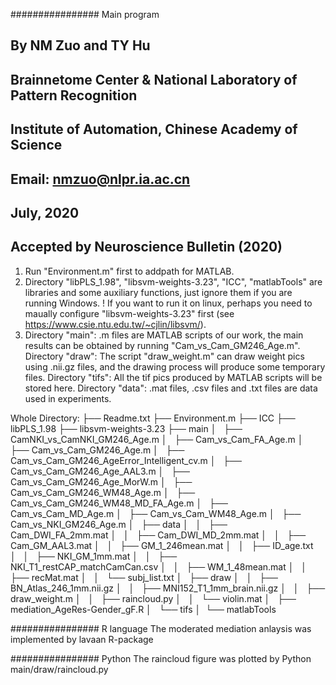 ################ Main program
## By NM Zuo and TY Hu
## Brainnetome Center & National Laboratory of Pattern Recognition
## Institute of Automation, Chinese Academy of Science
## Email: nmzuo@nlpr.ia.ac.cn
## July, 2020

## Accepted by Neuroscience Bulletin (2020)

1. Run "Environment.m" first to addpath for MATLAB.
2. Directory "libPLS_1.98", "libsvm-weights-3.23", "ICC", "matlabTools" are libraries and some auxiliary functions, just ignore them if you are running Windows.
! If you want to run it on linux, perhaps you need to maually configure "libsvm-weights-3.23" first (see https://www.csie.ntu.edu.tw/~cjlin/libsvm/).
3. Directory "main": .m files are MATLAB scripts of our work, the main results can be obtained by running "Cam_vs_Cam_GM246_Age.m".
Directory "draw": The script "draw_weight.m" can draw weight pics using .nii.gz files, and the drawing process will produce some temporary files.
Directory "tifs": All the tif pics produced by MATLAB scripts will be stored here.
Directory "data": .mat files, .csv files and .txt files are data used in experiments.

Whole Directory:
├── Readme.txt
├── Environment.m
├── ICC
├── libPLS_1.98
├── libsvm-weights-3.23
├── main
│   ├── CamNKI_vs_CamNKI_GM246_Age.m
│   ├── Cam_vs_Cam_FA_Age.m
│   ├── Cam_vs_Cam_GM246_Age.m
│   ├── Cam_vs_Cam_GM246_AgeError_Intelligent_cv.m
│   ├── Cam_vs_Cam_GM246_Age_AAL3.m
│   ├── Cam_vs_Cam_GM246_Age_MorW.m
│   ├── Cam_vs_Cam_GM246_WM48_Age.m
│   ├── Cam_vs_Cam_GM246_WM48_MD_FA_Age.m
│   ├── Cam_vs_Cam_MD_Age.m
│   ├── Cam_vs_Cam_WM48_Age.m
│   ├── Cam_vs_NKI_GM246_Age.m
│   ├── data
│   │   ├── Cam_DWI_FA_2mm.mat
│   │   ├── Cam_DWI_MD_2mm.mat
│   │   ├── Cam_GM_AAL3.mat
│   │   ├── GM_1_246mean.mat
│   │   ├── ID_age.txt
│   │   ├── NKI_GM_1mm.mat
│   │   ├── NKI_T1_restCAP_matchCamCan.csv
│   │   ├── WM_1_48mean.mat
│   │   ├── recMat.mat
│   │   └── subj_list.txt
│   ├── draw
│   │   ├── BN_Atlas_246_1mm.nii.gz
│   │   ├── MNI152_T1_1mm_brain.nii.gz
│   │   ├── draw_weight.m
│   │   ├── raincloud.py
│   │   └── violin.mat
│   ├── mediation_AgeRes-Gender_gF.R
│   └── tifs
│ 
└── matlabTools

################ R language
The moderated mediation anlaysis was implemented by lavaan R-package

################ Python
The raincloud figure was plotted by Python main/draw/raincloud.py
